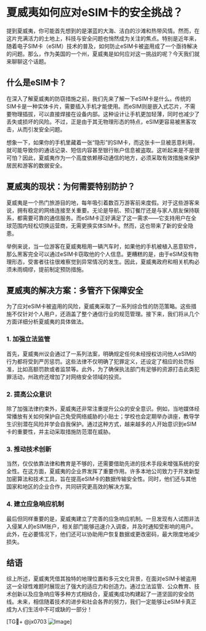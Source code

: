 # 夏威夷如何应对eSIM卡的安全挑战？

提到夏威夷，你可能首先想到的是湛蓝的大海、洁白的沙滩和热带风情。然而，在这片充满活力的土地上，科技与安全问题也悄然成为关注的焦点。特别是近年来，随着电子SIM卡（eSIM）技术的普及，如何防止eSIM卡被盗用成了一个亟待解决的问题。那么，作为美国的一个州，夏威夷是如何应对这一挑战的呢？今天我们就来聊聊这个话题。

## 什么是eSIM卡？

在深入了解夏威夷的防窃措施之前，我们先来了解一下eSIM卡是什么。传统的SIM卡是一种实体卡片，需要插入手机才能使用。而eSIM则是嵌入式芯片，不需要物理插拔，可以直接焊接在设备内部。这种设计让手机更加轻薄，同时也减少了丢失或损坏的风险。不过，正是由于其无物理形态的特点，eSIM更容易被黑客攻击，从而引发安全问题。

想象一下，如果你的手机里藏着一张“隐形”的SIM卡，而这张卡一旦被恶意利用，就可能导致你的通话记录、短信内容甚至银行账户信息被盗取。这听起来是不是很可怕？因此，夏威夷作为一个高度依赖移动通信的地方，必须采取有效措施来保护居民和游客的数据安全。

## 夏威夷的现状：为何需要特别防护？

夏威夷是一个热门旅游目的地，每年吸引着数百万游客前来度假。对于这些游客来说，拥有稳定的网络连接至关重要。无论是导航、预订餐厅还是与家人朋友保持联系，都需要可靠的通信服务。而eSIM卡正好满足了这一需求——它支持用户在全球范围内轻松切换运营商，无需更换实体SIM卡。然而，这也带来了新的安全隐患。

举例来说，当一位游客在夏威夷租用一辆汽车时，如果他的手机被植入恶意软件，那么黑客完全可以通过eSIM卡窃取他的个人信息。更糟糕的是，由于eSIM没有物理形态，受害者往往很难察觉到异常情况的发生。因此，夏威夷政府和相关机构必须未雨绸缪，提前制定预防措施。

## 夏威夷的解决方案：多管齐下保障安全

为了应对eSIM卡被盗用的风险，夏威夷采取了一系列综合性的防范策略。这些措施不仅针对个人用户，还涵盖了整个通信行业的规范管理。接下来，我们将从几个方面详细分析夏威夷的具体做法。

### 1. 加强立法监管

首先，夏威夷州议会通过了一系列法案，明确规定任何未经授权访问他人eSIM的行为都将受到严厉惩罚。这些法律不仅明确了犯罪定义，还设定了相应的处罚标准，比如高额罚款或者监禁等。此外，为了确保执法部门有足够的资源打击此类犯罪活动，州政府还增加了对网络安全领域的投资。

### 2. 提高公众意识

除了加强法律约束外，夏威夷还非常注重提升公众的安全意识。例如，当地媒体经常播放有关如何保护自己免受网络威胁的小贴士；学校也会定期举办讲座，教导学生识别潜在风险并学会自我保护。通过这种方式，越来越多的人开始意识到eSIM卡的重要性，并主动采取措施防范潜在威胁。

### 3. 推动技术创新

当然，仅仅依靠法律和教育是不够的，还需要借助先进的技术手段来增强系统的安全性。在这方面，夏威夷的企业界发挥了重要作用。许多本地公司致力于开发新型加密算法和技术工具，旨在提高eSIM卡的数据传输安全性。同时，他们还与其他国家和地区的企业合作，共同研究更高效的解决方案。

### 4. 建立应急响应机制

最后但同样重要的是，夏威夷建立了完善的应急响应机制。一旦发现有人试图非法入侵某人的eSIM账户，相关部门能够迅速介入调查，并及时通知受影响的用户。此外，在必要情况下，他们还可以协助用户恢复数据或更改密码，最大限度地减少损失。

## 结语

综上所述，夏威夷凭借其独特的地理位置和多元文化背景，在面对eSIM卡被盗用这一全球性难题时展现出了强大的适应力和创造力。通过立法监管、公众教育、技术创新以及应急响应等多种方式相结合，夏威夷成功构建起了一道坚固的安全防线。未来，相信随着技术的进步和社会各界的努力，我们一定能够让eSIM卡真正成为人们生活中不可或缺的一部分！

[TG💪+ @jx0703 ![Image](https://github.com/user-attachments/assets/dbca1d08-cadb-493c-b0ec-ad6f7a83f270)]